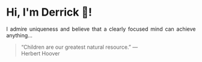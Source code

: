 # Hi, I'm Derrick 👋!
<p align="justify">I admire uniqueness and believe that a clearly focused mind can achieve anything...</p> 
<!-- #quote-start -->
<blockquote>&ldquo;Children are our greatest natural resource.&rdquo; &mdash; <footer>Herbert Hoover</footer></blockquote>
<!-- #quote-end -->
